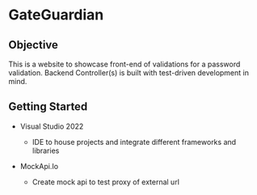 # GateGuardian

## Objective

This is a website to showcase front-end of validations for a password validation. Backend Controller(s) is built with test-driven development in mind.

## Getting Started
- Visual Studio 2022
  - IDE to house projects and integrate different frameworks and libraries

- MockApi.Io
  - Create mock api to test proxy of external url
